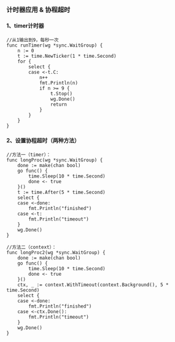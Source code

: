 ### 计时器应用 & 协程超时

#### 1、timer计时器
    //从1输出到9，每秒一次
    func runTimer(wg *sync.WaitGroup) { 
        n := 0
        t := time.NewTicker(1 * time.Second)
        for {
            select {
            case <-t.C:
                n++
                fmt.Println(n)
                if n >= 9 {
                    t.Stop()
                    wg.Done()
                    return
                }
            }
        }
    }

#### 2、设置协程超时（两种方法）
    //方法一（timer）：
    func longProc(wg *sync.WaitGroup) {
        done := make(chan bool)
        go func() {
            time.Sleep(10 * time.Second)
            done <- true
        }()
        t := time.After(5 * time.Second)
        select {
        case <-done:
            fmt.Println("finished")
        case <-t:
            fmt.Println("timeout")
        }
        wg.Done()
    } 
 
    //方法二（context）：
    func longProc2(wg *sync.WaitGroup) {
        done := make(chan bool)
        go func() {
            time.Sleep(10 * time.Second)
            done <- true
        }()
        ctx, _ := context.WithTimeout(context.Background(), 5 * time.Second)
        select {
        case <-done:
            fmt.Println("finished")
        case <-ctx.Done():
            fmt.Println("timeout")
        }
        wg.Done()
    }